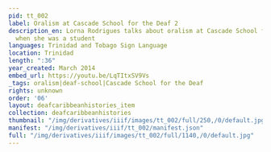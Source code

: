 ```yaml
---
pid: tt_002
label: Oralism at Cascade School for the Deaf 2
description_en: Lorna Rodrigues talks about oralism at Cascade School for the Deaf
  when she was a student
languages: Trinidad and Tobago Sign Language
location: Trinidad
length: ":36"
year_created: March 2014
embed_url: https://youtu.be/LqTItxSV9Vs
_tags: oralism|deaf-school|Cascade School for the Deaf
rights: unknown
order: '06'
layout: deafcaribbeanhistories_item
collection: deafcaribbeanhistories
thumbnail: "/img/derivatives/iiif/images/tt_002/full/250,/0/default.jpg"
manifest: "/img/derivatives/iiif/tt_002/manifest.json"
full: "/img/derivatives/iiif/images/tt_002/full/1140,/0/default.jpg"
---
```

